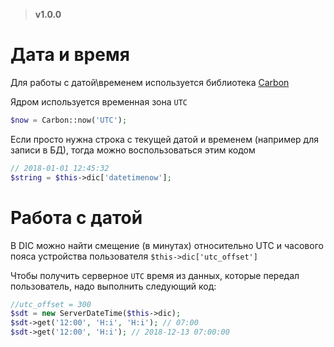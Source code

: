 > **v1.0.0**

# Дата и время
Для работы с датой\временем используется библиотека [Carbon](http://carbon.nesbot.com)

Ядром используется временная зона `UTC`

```php
$now = Carbon::now('UTC');
```

Если просто нужна строка с текущей датой и временем (например для записи в БД), тогда можно воспользоваться этим кодом
```php
// 2018-01-01 12:45:32
$string = $this->dic['datetimenow'];
```

# Работа с датой
В DIC можно найти смещение (в минутах) относительно UTC и часового пояса устройства пользователя `$this->dic['utc_offset']`

Чтобы получить серверное `UTC` время из данных, которые передал пользователь, надо выполнить следующий код:
```php
//utc_offset = 300
$sdt = new ServerDateTime($this->dic);
$sdt->get('12:00', 'H:i', 'H:i'); // 07:00
$sdt->get('12:00', 'H:i'); // 2018-12-13 07:00:00
```